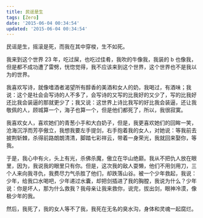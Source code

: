 ```yaml
---
title: 民谣是生
tags: [Zero]
date: '2015-06-04 00:34:54'
updated: '2015-06-04 00:34:54'
---
```



民谣是生，摇滚是死，而我在其中穿梭，生不如死。

我来到这个世界 23 年，吃过屎，也吃过佳肴，我吹的牛像我，我装的 b 也像我，但是都不成功遭了雷劈，恍惚觉得，我不应该来到这个世界，这个世界也不是我以为的世界。

我喜欢写诗，就像嗜酒者渴望所有醇香的美酒和女人的奶，我喝过，有酒味；我说：这个是社会会写诗的人不多了，会写诗的又写的比我好的又少了，写的比我好还比我会装逼的那就更少了；我又说：这世界上诗比我写的好比我会装逼，还让我敬佩的人，顾城算一个，海子也算一个，但是他们都死了，所以，我很寂寞。

我喜欢女人，喜欢她们的青葱小手和大白奶子，但是，我更喜欢她们的回眸一笑，沧海沉浮而芳亭傲立，我想我要左手提剑，右手抱着我的女人，对她说：等我前去披荆斩棘，杀得前路朗朗清清，脚踏七彩祥云，带着一身荣光，我就回来娶你，等我。

于是，我心中有火，头上有光，杀佛杀魔，傲立在华山绝巅。我从不把仇人放在眼里，因为，我说我的眼里只有你。但是，这次我的敌人耍懒，他们不用剑用刀，三个人来向我寻仇，我费尽力气杀胜了他们，却跌落山谷。被一个少年救起，我说：少年，给我口水喝吧，少年递过水囊，却把剑插进了我的胸膛，我说为什么？少年说：你是坏人，那为什么救我？我母亲让我来救你，说完，拔出剑，眼神冷漠，像极少年的我。

然后，我死了，我的女人等不了我，我死在无名的臭水沟，身体和灵魂一起腐烂。
